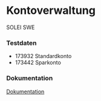 # Kontoverwaltung
SOLEI SWE

### Testdaten
* 173932 Standardkonto 
* 173442 Sparkonto

### Dokumentation
  [Dokumentation](https://caworks-sl.de/kevin/java/doc/)
